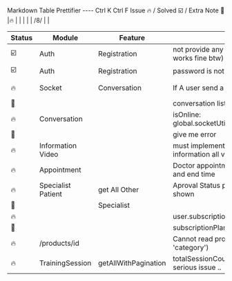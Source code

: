 Markdown Table Prettifier ---- Ctrl K Ctrl F
Issue 🔥  /  Solved ☑️ / Extra Note 📝
|🔥      | |  |  |  | /8/ | |


| Status | Module             | Feature              | Issue                                               | Description | Date    | Remarks  |
|--------|--------------------|----------------------|-----------------------------------------------------|-------------|---------|----------|
| ☑️     | Auth               | Registration         | not provide any response(specialist works fine btw) |             | 26/8/25 |          |
| ☑️     | Auth               | Registration         | password is not hashed in database                  |             | 26/8/   |          |
| 🔥     | Socket             | Conversation         | If A user send a message .. his                     |             | /8/     | based on |
| 📝     |                    |                      | conversation list should be updated                 |             | /8/     | sikring  |
| 🔥     | Conversation       |                      | isOnline: global.socketUtils.isUserOnline(userId)   |             | /8/     |          |
| 📝     |                    |                      | give me error                                       |             | /8/     |          |
| 🔥     | Information Video  |                      | must implementget caching information all video     |             | 7/9/    |          |
| 🔥     | Appointment        |                      | Doctor appointment must contain start and end time  |             | 7/9/    |          |
| 🔥     | Specialist Patient | get All Other        | Aproval Status pending can not be shown             |             | /9/     |          |
| 📝     |                    | Specialist           |                                                     |             | 13/9/   |          |
| 🔥     |                    |                      | user.subscriptionPlan can not store                 |             | /9/     |          |
| 📝     |                    |                      | subscriptionPlan in AccessToken ..                  |             | 14/9/   |          |
| 🔥     | /products/id       |                      | Cannot read properties of null (reading 'category') |             | 14/9/   |          |
| 🔥     | TrainingSession    | getAllWithPagination | totalSessionCount calculation has serious issue ..  |             | 20/9/     |          |



